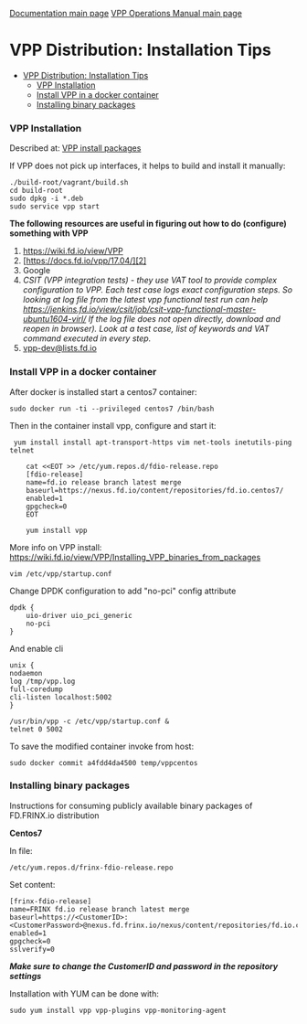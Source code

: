 [Documentation main page](https://frinxio.github.io/Frinx-docs/)
[VPP Operations Manual main page](https://frinxio.github.io/Frinx-docs/FRINX_VPP_Distribution/operations_manual.html)
# VPP Distribution: Installation Tips

<!-- TOC START min:1 max:3 link:true update:true -->
- [VPP Distribution: Installation Tips](#vpp-distribution-installation-tips)
    - [VPP Installation](#vpp-installation)
    - [Install VPP in a docker container](#install-vpp-in-a-docker-container)
    - [Installing binary packages](#installing-binary-packages)

<!-- TOC END -->

### VPP Installation

Described at: [VPP install packages][1]

If VPP does not pick up interfaces, it helps to build and install it manually:

    ./build-root/vagrant/build.sh
    cd build-root
    sudo dpkg -i *.deb
    sudo service vpp start


**The following resources are useful in figuring out how to do (configure) something with VPP**

1.  <https://wiki.fd.io/view/VPP>
2.  [https://docs.fd.io/vpp/17.04/][2]
3.  Google
4.  *CSIT (VPP integration tests) - they use VAT tool to provide complex configuration to VPP. Each test case logs exact configuration steps. So looking at log file from the latest vpp functional test run can help <https://jenkins.fd.io/view/csit/job/csit-vpp-functional-master-ubuntu1604-virl/> If the log file does not open directly, download and reopen in browser). Look at a test case, list of keywords and VAT command executed in every step.*
5.  vpp-dev@lists.fd.io

### Install VPP in a docker container

After docker is installed start a centos7 container:

    sudo docker run -ti --privileged centos7 /bin/bash

Then in the container install vpp, configure and start it:

     yum install install apt-transport-https vim net-tools inetutils-ping telnet

        cat <<EOT >> /etc/yum.repos.d/fdio-release.repo
        [fdio-release]
        name=fd.io release branch latest merge
        baseurl=https://nexus.fd.io/content/repositories/fd.io.centos7/
        enabled=1
        gpgcheck=0
        EOT

        yum install vpp


More info on VPP install: https://wiki.fd.io/view/VPP/Installing_VPP_binaries_from_packages

    vim /etc/vpp/startup.conf

Change DPDK configuration to add "no-pci" config attribute
    
    dpdk {
        uio-driver uio_pci_generic
        no-pci
    }

And enable cli

    unix {
    nodaemon
    log /tmp/vpp.log
    full-coredump
    cli-listen localhost:5002
    }

    /usr/bin/vpp -c /etc/vpp/startup.conf &
    telnet 0 5002


To save the modified container invoke from host:

    sudo docker commit a4fdd4da4500 temp/vppcentos


### Installing binary packages

Instructions for consuming publicly available binary packages of FD.FRINX.io distribution

**Centos7**

In file:

    /etc/yum.repos.d/frinx-fdio-release.repo


Set content:

    [frinx-fdio-release]
    name=FRINX fd.io release branch latest merge
    baseurl=https://<CustomerID>:<CustomerPassword>@nexus.fd.frinx.io/nexus/content/repositories/fd.io.centos7/
    enabled=1
    gpgcheck=0
    sslverify=0


***Make sure to change the CustomerID and password in the repository settings***

Installation with YUM can be done with:

    sudo yum install vpp vpp-plugins vpp-monitoring-agent

 [1]: https://wiki.fd.io/view/VPP/Installing_VPP_binaries_from_packages
 [2]: https://wiki.fd.io/view/VPP
